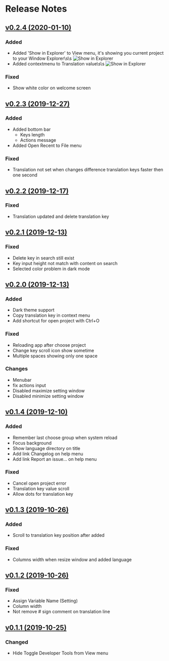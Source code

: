 # Release Notes

## [v0.2.4 (2020-01-10)](https://github.com/angkosal/translation-manager/releases/tag/v0.2.4)
### Added
- Added 'Show in Explorer' to View menu, it's showing you current project to your Window Explorer\s\s
![Show in Explorer](https://i.ibb.co/MDzpb90/add-show-in-explorer-to-view-menu.png)
- Added contextmenu to Translation value\s\s
![Show in Explorer](https://i.ibb.co/NszPbTs/input-context-menu.png)

### Fixed
- Show white color on welcome screen

## [v0.2.3 (2019-12-27)](https://github.com/angkosal/translation-manager/releases/tag/v0.2.3)
### Added
- Added bottom bar
    - Keys length
    - Actions message
- Added Open Recent to File menu

### Fixed
- Translation not set when changes difference translation keys faster then one second

## [v0.2.2 (2019-12-17)](https://github.com/angkosal/translation-manager/releases/tag/v0.2.2)
### Fixed
- Translation updated and delete translation key

## [v0.2.1 (2019-12-13)](https://github.com/angkosal/translation-manager/releases/tag/v0.2.1)
### Fixed
- Delete key in search still exist
- Key input height not match with content on search
- Selected color problem in dark mode

## [v0.2.0 (2019-12-13)](https://github.com/angkosal/translation-manager/releases/tag/v0.2.0)
### Added
- Dark theme support
- Copy translation key in context menu
- Add shortcut for open project with Ctrl+O

### Fixed
- Reloading app after choose project
- Change key scroll icon show sometime
- Multiple spaces showing only one space

### Changes
- Menubar
- fix actions input
- Disabled maximize setting window
- Disabled minimize setting window


## [v0.1.4 (2019-12-10)](https://github.com/angkosal/translation-manager/releases/tag/v0.1.4)
### Added
- Remember last choose group when system reload
- Focus background
- Show language directory on title
- Add link Changelog on help menu
- Add link Report an issue... on help menu
### Fixed
- Cancel open project error
- Translation key value scroll
- Allow dots for translation key

## [v0.1.3 (2019-10-26)](https://github.com/angkosal/translation-manager/releases/tag/v0.1.3)
### Added
- Scroll to translation key position after added
### Fixed
- Columns width when resize window and added language

## [v0.1.2 (2019-10-26)](https://github.com/angkosal/translation-manager/releases/tag/v0.1.2)
### Fixed
- Assign Variable Name (Setting)
- Column width
- Not remove # sign comment on translation line

## [v0.1.1 (2019-10-25)](https://github.com/angkosal/translation-manager/releases/tag/v0.1.1)
### Changed
- Hide Toggle Developer Tools from View menu
